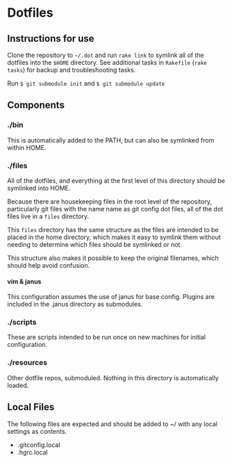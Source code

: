 # Dotfiles

## Instructions for use

Clone the repository to `~/.dot` and run `rake link` to symlink all of
the dotfiles into the `$HOME` directory. See additional tasks in
`Rakefile` (`rake tasks`) for backup and troubleshooting tasks.

Run `$ git submodule init` and `$ git submodule update`

## Components

### ./bin

This is automatically added to the PATH, but can also be symlinked from
within HOME.

### ./files

All of the dotfiles, and everything at the first level of this directory
should be symlinked into HOME.

Because there are housekeeping files in the root level of the
repository, particularly git files with the name name as git config
dot files, all of the dot files live in a `files` directory.

This `files` directory has the same structure as the files are intended
to be placed in the home directory, which makes it easy to symlink them
without needing to determine which files should be symlinked or not.

This structure also makes it possible to keep the original filenames, which
should help avoid confusion.

#### vim & janus

This configuration assumes the use of janus for base config. Plugins are
included in the .janus directory as submodules.

### ./scripts

These are scripts intended to be run once on new machines for initial
configuration.

### ./resources

Other dotfile repos, submoduled. Nothing in this directory is
automatically loaded.

## Local Files

The following files are expected and should be added to ~/ with any
local settings as contents.

- .gitconfig.local
- .hgrc.local
